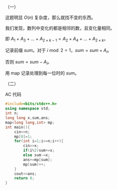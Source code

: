（一）

这题明显 $O(n)$ 复杂度，那么就找不变的东西。

我们发现，数列中变化的都是相邻的数，且变化量相同。

即 $A_1+A_3+ \dots +A_{2\times k-1}=A_2+A_4+ \dots +A_{2\times k}$。

记录前缀 $sum$。对于 $i\bmod 2=1$，$sum=sum+A_i$。

否则 $sum=sum-A_i$。

用 map 记录处理到每一位时的 $sum$。

（二）

AC 代码

```cpp
#include<bits/stdc++.h>
using namespace std;
int n;
long long x,sum,ans;
map<long long,int> mp;
int main(){
	cin>>n;
	mp[0]=1;
	for(int i=1;i<=n;i++){
		cin>>x;
		if(i%2)sum+=x;
		else sum-=x;
		ans+=mp[sum];
		mp[sum]++;
	}
	cout<<ans;
	return 0;
}
```